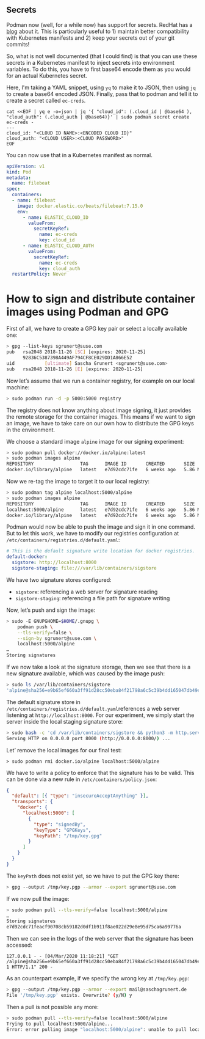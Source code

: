 ## Secrets

Podman now (well, for a while now) has support for secrets. RedHat has a [blog](https://www.redhat.com/sysadmin/new-podman-secrets-command) about it. This is particularly useful to 1) maintain better compatibility with Kubernetes manifests and 2) keep your secrets out of your git commits!

So, what is not well documented (that I could find) is that you can use these secrets in a Kubernetes manifest to inject secrets into environment variables. To do this, you have to first base64 encode them as you would for an actual Kubernetes secret.

Here, I'm taking a YAML snippet, using `yq` to make it to JSON, then using `jq` to create a base64 encoded JSON. Finally, pass that to podman and tell it to create a secret called `ec-creds`.

```shell
cat <<EOF | yq e -o=json | jq '{ "cloud_id": (.cloud_id | @base64 ), "cloud_auth": (.cloud_auth | @base64)}' | sudo podman secret create ec-creds -
---
cloud_id: "<CLOUD ID NAME>:<ENCODED CLOUD ID}"
cloud_auth: "<CLOUD USER>:<CLOUD PASSWORD>"
EOF
```

You can now use that in a Kubernetes manifest as normal.

```yaml
apiVersion: v1
kind: Pod
metadata:
  name: filebeat
spec:
  containers:
  - name: filebeat
    image: docker.elastic.co/beats/filebeat:7.15.0
    env:
      - name: ELASTIC_CLOUD_ID
        valueFrom:
          secretKeyRef:
            name: ec-creds
            key: cloud_id
      - name: ELASTIC_CLOUD_AUTH
        valueFrom:
          secretKeyRef:
            name: ec-creds
            key: cloud_auth
  restartPolicy: Never
```


# How to sign and distribute container images using Podman and GPG

First of all, we have to create a GPG key pair or select a locally available
one:

```bash
> gpg --list-keys sgrunert@suse.com
pub   rsa2048 2018-11-26 [SC] [expires: 2020-11-25]
      92836C5387398A449AF794CF8CE029DD1A866E52
uid           [ultimate] Sascha Grunert <sgrunert@suse.com>
sub   rsa2048 2018-11-26 [E] [expires: 2020-11-25]
```

Now let’s assume that we run a container registry, for example on our local
machine:

```bash
> sudo podman run -d -p 5000:5000 registry
```

The registry does not know anything about image signing, it just provides the remote
storage for the container images. This means if we want to sign an image, we
have to take care on our own how to distribute the GPG keys in the environment.

We choose a standard image `alpine` image for our signing experiment:

```bash
> sudo podman pull docker://docker.io/alpine:latest
> sudo podman images alpine
REPOSITORY                 TAG      IMAGE ID       CREATED       SIZE
docker.io/library/alpine   latest   e7d92cdc71fe   6 weeks ago   5.86 MB
```

Now we re-tag the image to target it to our local registry:

```bash
> sudo podman tag alpine localhost:5000/alpine
> sudo podman images alpine
REPOSITORY                 TAG      IMAGE ID       CREATED       SIZE
localhost:5000/alpine      latest   e7d92cdc71fe   6 weeks ago   5.86 MB
docker.io/library/alpine   latest   e7d92cdc71fe   6 weeks ago   5.86 MB
```

Podman would now be able to push the image and sign it in one command. But to
let this work, we have to modify our registries configuration at
`/etc/containers/registries.d/default.yaml`:

```yaml
# This is the default signature write location for docker registries.
default-docker:
  sigstore: http://localhost:8000
  sigstore-staging: file:///var/lib/containers/sigstore
```

We have two signature stores configured:

- `sigstore`: referencing a web server for signature reading
- `sigstore-staging`: referencing a file path for signature writing

Now, let’s push and sign the image:

```bash
> sudo -E GNUPGHOME=$HOME/.gnupg \
    podman push \
    --tls-verify=false \
    --sign-by sgrunert@suse.com \
    localhost:5000/alpine
…
Storing signatures
```

If we now take a look at the signature storage, then we see that there is a new
signature available, which was caused by the image push:

```bash
> sudo ls /var/lib/containers/sigstore
'alpine@sha256=e9b65ef660a3ff91d28cc50eba84f21798a6c5c39b4dd165047db49e84ae1fb9'
```

The default signature store in
`/etc/containers/registries.d/default.yaml`references a web server listening at
`http://localhost:8000`. For our experiment, we simply start the server inside
the local staging signature store:

```bash
> sudo bash -c 'cd /var/lib/containers/sigstore && python3 -m http.server'
Serving HTTP on 0.0.0.0 port 8000 (http://0.0.0.0:8000/) ...
```

Let’ remove the local images for our final test:

```
> sudo podman rmi docker.io/alpine localhost:5000/alpine
```

We have to write a policy to enforce that the signature has to be valid. This
can be done via a new rule in `/etc/containers/policy.json`:

```json
{
  "default": [{ "type": "insecureAcceptAnything" }],
  "transports": {
    "docker": {
      "localhost:5000": [
        {
          "type": "signedBy",
          "keyType": "GPGKeys",
          "keyPath": "/tmp/key.gpg"
        }
      ]
    }
  }
}
```

The `keyPath` does not exist yet, so we have to put the GPG key there:

```bash
> gpg --output /tmp/key.pgp --armor --export sgrunert@suse.com
```

If we now pull the image:

```bash
> sudo podman pull --tls-verify=false localhost:5000/alpine
…
Storing signatures
e7d92cdc71feacf90708cb59182d0df1b911f8ae022d29e8e95d75ca6a99776a
```

Then we can see in the logs of the web server that the signature has been
accessed:

```
127.0.0.1 - - [04/Mar/2020 11:18:21] "GET /alpine@sha256=e9b65ef660a3ff91d28cc50eba84f21798a6c5c39b4dd165047db49e84ae1fb9/signature-1 HTTP/1.1" 200 -
```

As an counterpart example, if we specify the wrong key at `/tmp/key.pgp`:

```bash
> gpg --output /tmp/key.pgp --armor --export mail@saschagrunert.de
File '/tmp/key.pgp' exists. Overwrite? (y/N) y
```

Then a pull is not possible any more:

```bash
> sudo podman pull --tls-verify=false localhost:5000/alpine
Trying to pull localhost:5000/alpine...
Error: error pulling image "localhost:5000/alpine": unable to pull localhost:5000/alpine: unable to pull image: Source image rejected: Invalid GPG signature: …
```

